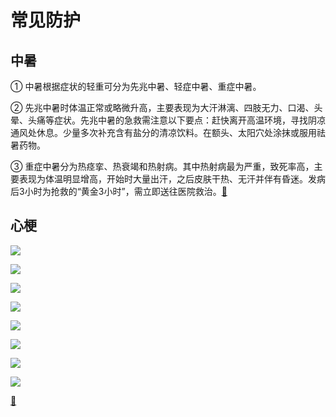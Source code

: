 # 常见防护

## 中暑

① 中暑根据症状的轻重可分为先兆中暑、轻症中暑、重症中暑。

② 先兆中暑时体温正常或略微升高，主要表现为大汗淋漓、四肢无力、口渴、头晕、头痛等症状。先兆中暑的急救需注意以下要点：赶快离开高温环境，寻找阴凉通风处休息。少量多次补充含有盐分的清凉饮料。在额头、太阳穴处涂抹或服用祛暑药物。

③ 重症中暑分为热痉挛、热衰竭和热射病。其中热射病最为严重，致死率高，主要表现为体温明显增高，开始时大量出汗，之后皮肤干热、无汗并伴有昏迷。发病后3小时为抢救的“黄金3小时”，需立即送往医院救治。[🔗](https://weibo.com/2803301701/OiOSte7vm)


## 心梗

![](/src/xingeng1.jpg)

![](/src/xingeng2.jpg)

![](/src/xingeng3.jpg)

![](/src/xingeng4.jpg)

![](/src/xingeng5.jpg)

![](/src/xingeng6.jpg)

![](/src/xingeng7.jpg)

![](/src/xingeng8.jpg)

[🔗](https://weibo.com/1774057271/NwmP4wxwj)